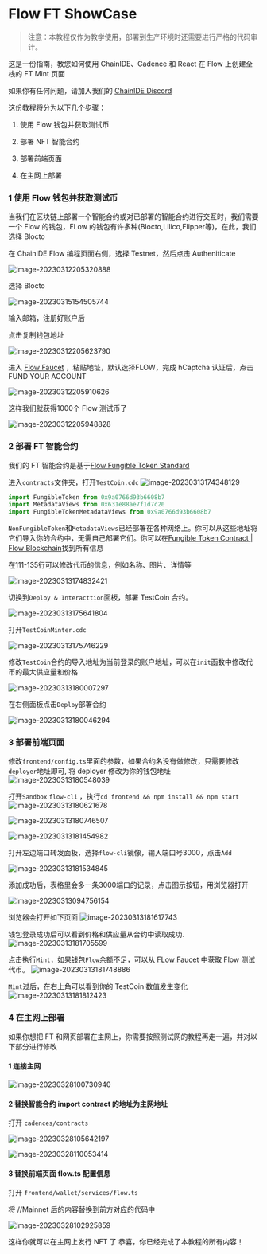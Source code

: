 # Flow FT ShowCase

> 注意：本教程仅作为教学使用，部署到生产环境时还需要进行严格的代码审计。

这是一份指南，教您如何使用 ChainIDE、Cadence 和 React 在 Flow 上创建全栈的 FT Mint 页面

如果你有任何问题，请加入我们的 [ChainIDE Discord](https://discord.gg/QpGq4hjWrh)

这份教程将分为以下几个步骤：

1. 使用 Flow 钱包并获取测试币

2. 部署 NFT 智能合约

3. 部署前端页面

4. 在主网上部署

   

### 1 使用 Flow 钱包并获取测试币

当我们在区块链上部署一个智能合约或对已部署的智能合约进行交互时，我们需要一个 Flow 的钱包，FLow 的钱包有许多种(Blocto,Lilico,Flipper等)，在此，我们选择 Blocto

在 ChainIDE Flow 编程页面右侧，选择 Testnet，然后点击 Autheniticate

![image-20230312205320888](./flow-ft.assets/image-20230312205320888.png)

选择 Blocto

![image-20230315154505744](./flow-ft.assets/image-20230315154505744.png)

输入邮箱，注册好账户后

点击复制钱包地址

![image-20230312205623790](./flow-ft.assets/image-20230312205623790.png)

进入 [Flow Faucet](https://testnet-faucet.onflow.org/fund-account) ，粘贴地址，默认选择FLOW，完成 hCaptcha 认证后，点击 FUND YOUR ACCOUNT

![image-20230312205910626](./flow-ft.assets/image-20230312205910626.png)

这样我们就获得1000个 Flow 测试币了

![image-20230312205948828](./flow-ft.assets/image-20230312205948828.png)

### 2 部署 FT 智能合约

我们的 FT 智能合约是基于[Flow Fungible Token Standard]( https://github.com/onflow/flow-ft)

进入`contracts`文件夹，打开`TestCoin.cdc`
![image-20230313174348129](./flow-ft.assets/image-20230313174348129.png)

```js
import FungibleToken from 0x9a0766d93b6608b7
import MetadataViews from 0x631e88ae7f1d7c20
import FungibleTokenMetadataViews from 0x9a0766d93b6608b7
```

`NonFungibleToken`和`MetadataViews`已经部署在各种网络上。你可以从这些地址将它们导入你的合约中，无需自己部署它们。你可以在[Fungible Token Contract | Flow Blockchain](https://developers.flow.com/flow/core-contracts/fungible-token)找到所有信息

在111-135行可以修改代币的信息，例如名称、图片、详情等

![image-20230313174832421](./flow-ft.assets/image-20230313174832421.png)

切换到`Deploy & Interacttion`面板，部署 TestCoin 合约。

![image-20230313175641804](./flow-ft.assets/image-20230313175641804.png)

打开`TestCoinMinter.cdc`

![image-20230313175746229](./flow-ft.assets/image-20230313175746229.png)

修改`TestCoin`合约的导入地址为当前登录的账户地址，可以在`init`函数中修改代币的最大供应量和价格

![image-20230313180007297](./flow-ft.assets/image-20230313180007297.png)

在右侧面板点击`Deploy`部署合约

![image-20230313180046294](./flow-ft.assets/image-20230313180046294.png)

### 3 部署前端页面
修改`frontend/config.ts`里面的参数，如果合约名没有做修改，只需要修改`deployer`地址即可, 将 deployer 修改为你的钱包地址
![image-20230313180548039](./flow-ft.assets/image-20230313180548039.png)

打开`Sandbox` `flow-cli` ，执行`cd frontend && npm install && npm start`
![image-20230313180621678](./flow-ft.assets/image-20230313180621678.png)

![image-20230313180746507](./flow-ft.assets/image-20230313180746507.png)

![image-20230313181454982](./flow-ft.assets/image-20230313181454982.png)

打开左边端口转发面板，选择`flow-cli`镜像，输入端口号3000，点击`Add`

![image-20230313181534845](./flow-ft.assets/image-20230313181534845.png)

添加成功后，表格里会多一条3000端口的记录，点击图示按钮，用浏览器打开

![image-20230313094756154](./flow-nft.assets/image-20230313094756154.png)

浏览器会打开如下页面
![image-20230313181617743](./flow-ft.assets/image-20230313181617743.png)

钱包登录成功后可以看到价格和供应量从合约中读取成功.
![image-20230313181705599](./flow-ft.assets/image-20230313181705599.png)

点击执行`Mint`，如果钱包`Flow`余额不足，可以从 [FLow Faucet](https://testnet-faucet-v2.onflow.org/fund-account) 中获取 Flow 测试代币。
![image-20230313181748886](./flow-ft.assets/image-20230313181748886.png)

`Mint`过后，在右上角可以看到你的 TestCoin 数值发生变化
![image-20230313181812423](./flow-ft.assets/image-20230313181812423.png)

### 4 在主网上部署

如果你想把 FT 和网页部署在主网上，你需要按照测试网的教程再走一遍，并对以下部分进行修改

#### 1 连接主网

![image-20230328100730940](C:/Users/W/Desktop/flow/flow-ft%20.assets/image-20230328100730940.png)

#### 2 替换智能合约 import contract 的地址为主网地址

打开 `cadences/contracts`

![image-20230328105642197](C:/Users/W/Desktop/flow/flow-ft%20.assets/image-20230328105642197.png)

![image-20230328110053414](C:/Users/W/Desktop/flow/flow-ft%20.assets/image-20230328110053414.png)

#### 3 替换前端页面 flow.ts 配置信息

打开 `frontend/wallet/services/flow.ts`

将 //Mainnet 后的内容替换到前方对应的代码中

![image-20230328102925859](C:/Users/W/Desktop/flow/flow-ft%20.assets/image-20230328102925859.png)

这样你就可以在主网上发行 NFT 了
恭喜，你已经完成了本教程的所有内容！
